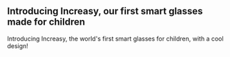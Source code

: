 ## Introducing Increasy, our first smart glasses made for children

Introducing Increasy, the world's first smart glasses for children, with a cool design!
